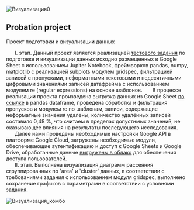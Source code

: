 ![Визуализация0](https://user-images.githubusercontent.com/96602226/231869811-1e2ff157-b957-459d-8627-6d684334fd04.png)


## Probation project
Проект подготовки и визуализации данных

&nbsp;&nbsp;&nbsp;&nbsp;&nbsp;&nbsp;I. этап. Данный проект является реализацией [тестового задания](https://docs.google.com/document/d/1QCxiYl1hNCaz8FnTdZcQYlpEvCqTAktY7HIkd9egFsc/edit?usp=sharing)
по подготовке и визуализации данных исходно размещенных в Google Sheet с использованием Jupiter Notebook, фреймворков pandas, numpy, matplotlib c реализацией subplots модулем gridspec, фильтрацией записей с пропусками, 
неформатными текстовыми и недесятичными цифровыми значениями записей датафрейма с использованием модулем re (regular expressions) на основе шаблонов.
&nbsp;&nbsp;&nbsp;&nbsp;&nbsp;&nbsp;В процессе реализации проекта произведена выгрузка данных из Google Sheet [по ссылке](https://docs.google.com/spreadsheets/d/165sp-lWd1L4qWxggw25DJo_njOCvzdUjAd414NSE8co/edit?usp=sharing)
в pandas dataframe, проведена обработка и фильтрация пропусков и модулем re по шаблонам, записи, содержащие неформатные значения удалены, количество удалённых записей 
составило 0,48 %, что считаем в пределах допустимых значений, не оказывающее влияния на результаты последующего исследования.  
&nbsp;&nbsp;&nbsp;&nbsp;&nbsp;&nbsp;Далее нами проведены необходимые настройки Google API в платформе Google Cloud, загружены необходимые модули, обеспечивающие аутентификацию и доступ к Google Sheets и 
Google Drive, обработанные данные [выгружены в облако](https://docs.google.com/spreadsheets/d/165sp-lWd1L4qWxggw25DJo_njOCvzdUjAd414NSE8co/edit?usp=sharing) для обеспечения доступа пользователей.  
&nbsp;&nbsp;&nbsp;&nbsp;&nbsp;&nbsp;II. этап. Выполнена визуализация диаграмм рассеяния сгруппированных по 'area' и 'cluster' данных, в соответствии с требованиями задания 
с использованием модуля gridspec, выполнено сохранение графиков c параметрами в соответствии с условиями задания. </p>

![Визуализация_комбо](https://user-images.githubusercontent.com/96602226/231873225-ee7c7048-888a-41c2-aaa7-b4b4ae71bfd2.jpg)
